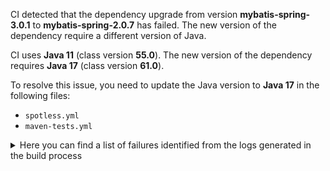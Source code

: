 CI detected that the dependency upgrade from version **mybatis-spring-3.0.1** to **mybatis-spring-2.0.7** has failed. 
The new version of the dependency require a different version of Java. 

CI uses **Java 11** (class version **55.0**). The new version of the dependency requires **Java 17** (class version **61.0**). 

To resolve this issue, you need to update the Java version to **Java 17** in the following files: 
- `spotless.yml`
- `maven-tests.yml`

<details>
<summary>Here you can find a list of failures identified from the logs generated in the build process</summary>

*    > [ERROR] /nldi-services/src/main/java/gov/usgs/owi/nldi/dao/LookupDao.java:[180,12] cannot find symbol<br>  symbol:   method getSqlSession()<br>  location: class gov.usgs.owi.nldi.dao.LookupDao 

*    > [ERROR] /nldi-services/src/main/java/gov/usgs/owi/nldi/dao/LookupDao.java:[64,35] cannot find symbol<br>  symbol:   method getSqlSession()<br>  location: class gov.usgs.owi.nldi.dao.LookupDao 

*    > [ERROR] /nldi-services/src/main/java/gov/usgs/owi/nldi/dao/LookupDao.java:[119,29] cannot find symbol<br>[ERROR]   symbol:   method getSqlSession()<br>[ERROR]   location: class gov.usgs.owi.nldi.dao.LookupDao 

*    > [ERROR] /nldi-services/src/main/java/gov/usgs/owi/nldi/dao/BaseDao.java:[8,39] cannot find symbol<br>[ERROR]   symbol: class SqlSessionDaoSupport 

*    > [ERROR] /nldi-services/src/main/java/gov/usgs/owi/nldi/dao/LookupDao.java:[80,29] cannot find symbol<br>[ERROR]   symbol:   method getSqlSession()<br>[ERROR]   location: class gov.usgs.owi.nldi.dao.LookupDao 

*    > [ERROR] /nldi-services/src/main/java/gov/usgs/owi/nldi/dao/LookupDao.java:[275,12] cannot find symbol<br>  symbol:   method getSqlSession()<br>  location: class gov.usgs.owi.nldi.dao.LookupDao 

*    > [ERROR] /nldi-services/src/main/java/gov/usgs/owi/nldi/dao/LogDao.java:[34,17] cannot find symbol<br>  symbol:   method getSqlSession()<br>  location: class gov.usgs.owi.nldi.dao.LogDao 

*    > [ERROR] /nldi-services/src/main/java/gov/usgs/owi/nldi/dao/LookupDao.java:[50,35] cannot find symbol<br>  symbol:   method getSqlSession()<br>  location: class gov.usgs.owi.nldi.dao.LookupDao 

*    > [ERROR] /nldi-services/src/main/java/gov/usgs/owi/nldi/dao/LookupDao.java:[151,17] cannot find symbol<br>  symbol:   method getSqlSession()<br>  location: class gov.usgs.owi.nldi.dao.LookupDao 

*    > [ERROR] /nldi-services/src/main/java/gov/usgs/owi/nldi/dao/BaseDao.java:[8,39] cannot find symbol<br>  symbol: class SqlSessionDaoSupport 

*    > [ERROR] /nldi-services/src/main/java/gov/usgs/owi/nldi/springinit/MybatisConfig.java:[43,5] cannot find symbol<br>  symbol:   class SqlSessionFactoryBean<br>  location: class gov.usgs.owi.nldi.springinit.MybatisConfig 

*    > [ERROR] /nldi-services/src/main/java/gov/usgs/owi/nldi/dao/BaseDao.java:[27,15] cannot find symbol<br>[ERROR]   symbol:   method getClass()<br>[ERROR]   location: class gov.usgs.owi.nldi.dao.BaseDao 

*    > [ERROR] /nldi-services/src/main/java/gov/usgs/owi/nldi/dao/LookupDao.java:[191,12] cannot find symbol<br>  symbol:   method getSqlSession()<br>  location: class gov.usgs.owi.nldi.dao.LookupDao 

*    > [ERROR] /nldi-services/src/main/java/gov/usgs/owi/nldi/dao/NavigationDao.java:[53,5] cannot find symbol<br>  symbol:   method getSqlSession()<br>  location: class gov.usgs.owi.nldi.dao.NavigationDao 

*    > [ERROR] /nldi-services/src/main/java/gov/usgs/owi/nldi/dao/StreamingDao.java:[26,17] cannot find symbol<br>[ERROR]   symbol:   method getSqlSession()<br>[ERROR]   location: class gov.usgs.owi.nldi.dao.StreamingDao 

*    > [ERROR] /nldi-services/src/main/java/gov/usgs/owi/nldi/dao/LookupDao.java:[128,15] cannot find symbol<br>[ERROR]   symbol:   method getSqlSession()<br>[ERROR]   location: class gov.usgs.owi.nldi.dao.LookupDao 

*    > [ERROR] /nldi-services/src/main/java/gov/usgs/owi/nldi/dao/LookupDao.java:[80,29] cannot find symbol<br>  symbol:   method getSqlSession()<br>  location: class gov.usgs.owi.nldi.dao.LookupDao 

*    > [ERROR] /nldi-services/src/main/java/gov/usgs/owi/nldi/dao/LookupDao.java:[202,12] cannot find symbol<br>  symbol:   method getSqlSession()<br>  location: class gov.usgs.owi.nldi.dao.LookupDao 

*    > [ERROR] /nldi-services/src/main/java/gov/usgs/owi/nldi/dao/LookupDao.java:[128,15] cannot find symbol<br>  symbol:   method getSqlSession()<br>  location: class gov.usgs.owi.nldi.dao.LookupDao 

*    > [ERROR] /nldi-services/src/main/java/gov/usgs/owi/nldi/dao/BaseDao.java:[4,34] cannot access org.mybatis.spring.support.SqlSessionDaoSupport<br>  bad class file: /root/.m2/repository/org/mybatis/mybatis-spring/3.0.1/mybatis-spring-3.0.1.jar(/org/mybatis/spring/support/SqlSessionDaoSupport.class)<br>    class file has wrong version 61.0, should be 55.0<br>    Please remove or make sure it appears in the correct subdirectory of the classpath. 

*    > [ERROR] /nldi-services/src/main/java/gov/usgs/owi/nldi/dao/LookupDao.java:[275,12] cannot find symbol<br>[ERROR]   symbol:   method getSqlSession()<br>[ERROR]   location: class gov.usgs.owi.nldi.dao.LookupDao 

*    > [ERROR] /nldi-services/src/main/java/gov/usgs/owi/nldi/dao/LookupDao.java:[50,35] cannot find symbol<br>[ERROR]   symbol:   method getSqlSession()<br>[ERROR]   location: class gov.usgs.owi.nldi.dao.LookupDao 

*    > [ERROR] /nldi-services/src/main/java/gov/usgs/owi/nldi/dao/LookupDao.java:[99,14] cannot find symbol<br>  symbol:   method getSqlSession()<br>  location: class gov.usgs.owi.nldi.dao.LookupDao 

*    > [ERROR] /nldi-services/src/main/java/gov/usgs/owi/nldi/dao/LookupDao.java:[215,34] cannot find symbol<br>[ERROR]   symbol:   method getSqlSession()<br>[ERROR]   location: class gov.usgs.owi.nldi.dao.LookupDao 

*    > [ERROR] /nldi-services/src/main/java/gov/usgs/owi/nldi/dao/StreamingDao.java:[26,17] cannot find symbol<br>  symbol:   method getSqlSession()<br>  location: class gov.usgs.owi.nldi.dao.StreamingDao 

*    > [ERROR] /nldi-services/src/main/java/gov/usgs/owi/nldi/dao/NavigationDao.java:[37,12] cannot find symbol<br>  symbol:   method getSqlSession()<br>  location: class gov.usgs.owi.nldi.dao.NavigationDao 

*    > [ERROR] /nldi-services/src/main/java/gov/usgs/owi/nldi/dao/LookupDao.java:[99,14] cannot find symbol<br>[ERROR]   symbol:   method getSqlSession()<br>[ERROR]   location: class gov.usgs.owi.nldi.dao.LookupDao 

*    > [ERROR] /nldi-services/src/main/java/gov/usgs/owi/nldi/dao/LogDao.java:[34,17] cannot find symbol<br>[ERROR]   symbol:   method getSqlSession()<br>[ERROR]   location: class gov.usgs.owi.nldi.dao.LogDao 

*    > [ERROR] /nldi-services/src/main/java/gov/usgs/owi/nldi/dao/LookupDao.java:[119,29] cannot find symbol<br>  symbol:   method getSqlSession()<br>  location: class gov.usgs.owi.nldi.dao.LookupDao 

*    > [ERROR] /nldi-services/src/main/java/gov/usgs/owi/nldi/springinit/MybatisConfig.java:[42,10] cannot find symbol<br>[ERROR]   symbol:   class SqlSessionFactoryBean<br>[ERROR]   location: class gov.usgs.owi.nldi.springinit.MybatisConfig 

*    > [ERROR] /nldi-services/src/main/java/gov/usgs/owi/nldi/dao/NavigationDao.java:[33,12] cannot find symbol<br>[ERROR]   symbol:   method getSqlSession()<br>[ERROR]   location: class gov.usgs.owi.nldi.dao.NavigationDao 

*    > [ERROR] /nldi-services/src/main/java/gov/usgs/owi/nldi/dao/NavigationDao.java:[37,12] cannot find symbol<br>[ERROR]   symbol:   method getSqlSession()<br>[ERROR]   location: class gov.usgs.owi.nldi.dao.NavigationDao 

*    > [ERROR] /nldi-services/src/main/java/gov/usgs/owi/nldi/dao/BaseDao.java:[28,5] cannot find symbol<br>  symbol:   method setSqlSessionFactory(org.apache.ibatis.session.SqlSessionFactory)<br>  location: class gov.usgs.owi.nldi.dao.BaseDao 

*    > [ERROR] /nldi-services/src/main/java/gov/usgs/owi/nldi/dao/LookupDao.java:[191,12] cannot find symbol<br>[ERROR]   symbol:   method getSqlSession()<br>[ERROR]   location: class gov.usgs.owi.nldi.dao.LookupDao 

*    > [ERROR] /nldi-services/src/main/java/gov/usgs/owi/nldi/springinit/MybatisConfig.java:[43,51] cannot find symbol<br>  symbol:   class SqlSessionFactoryBean<br>  location: class gov.usgs.owi.nldi.springinit.MybatisConfig 

*    > [ERROR] /nldi-services/src/main/java/gov/usgs/owi/nldi/dao/LookupDao.java:[180,12] cannot find symbol<br>[ERROR]   symbol:   method getSqlSession()<br>[ERROR]   location: class gov.usgs.owi.nldi.dao.LookupDao 

*    > [ERROR] /nldi-services/src/main/java/gov/usgs/owi/nldi/dao/LookupDao.java:[90,12] cannot find symbol<br>[ERROR]   symbol:   method getSqlSession()<br>[ERROR]   location: class gov.usgs.owi.nldi.dao.LookupDao 

*    > [ERROR] /nldi-services/src/main/java/gov/usgs/owi/nldi/dao/NavigationDao.java:[33,12] cannot find symbol<br>  symbol:   method getSqlSession()<br>  location: class gov.usgs.owi.nldi.dao.NavigationDao 

*    > [ERROR] /nldi-services/src/main/java/gov/usgs/owi/nldi/dao/LookupDao.java:[256,34] cannot find symbol<br>  symbol:   method getSqlSession()<br>  location: class gov.usgs.owi.nldi.dao.LookupDao 

*    > [ERROR] /nldi-services/src/main/java/gov/usgs/owi/nldi/dao/LookupDao.java:[90,12] cannot find symbol<br>  symbol:   method getSqlSession()<br>  location: class gov.usgs.owi.nldi.dao.LookupDao 

*    > [ERROR] /nldi-services/src/main/java/gov/usgs/owi/nldi/dao/LookupDao.java:[187,12] cannot find symbol<br>  symbol:   method getSqlSession()<br>  location: class gov.usgs.owi.nldi.dao.LookupDao 

*    > [ERROR] /nldi-services/src/main/java/gov/usgs/owi/nldi/dao/LookupDao.java:[187,12] cannot find symbol<br>[ERROR]   symbol:   method getSqlSession()<br>[ERROR]   location: class gov.usgs.owi.nldi.dao.LookupDao 

*    > [ERROR] /nldi-services/src/main/java/gov/usgs/owi/nldi/springinit/MybatisConfig.java:[42,10] cannot find symbol<br>  symbol:   class SqlSessionFactoryBean<br>  location: class gov.usgs.owi.nldi.springinit.MybatisConfig 

*    > [ERROR] /nldi-services/src/main/java/gov/usgs/owi/nldi/dao/LookupDao.java:[167,35] cannot find symbol<br>  symbol:   method getSqlSession()<br>  location: class gov.usgs.owi.nldi.dao.LookupDao 

*    > [ERROR] /nldi-services/src/main/java/gov/usgs/owi/nldi/springinit/MybatisConfig.java:[43,5] cannot find symbol<br>[ERROR]   symbol:   class SqlSessionFactoryBean<br>[ERROR]   location: class gov.usgs.owi.nldi.springinit.MybatisConfig 

*    > [ERROR] /nldi-services/src/main/java/gov/usgs/owi/nldi/dao/LogDao.java:[30,24] cannot find symbol<br>[ERROR]   symbol:   method getSqlSession()<br>[ERROR]   location: class gov.usgs.owi.nldi.dao.LogDao 

*    > [ERROR] /nldi-services/src/main/java/gov/usgs/owi/nldi/springinit/MybatisConfig.java:[9,26] cannot access org.mybatis.spring.SqlSessionFactoryBean<br>[ERROR]   bad class file: /root/.m2/repository/org/mybatis/mybatis-spring/3.0.1/mybatis-spring-3.0.1.jar(/org/mybatis/spring/SqlSessionFactoryBean.class)<br>[ERROR]     class file has wrong version 61.0, should be 55.0<br>[ERROR]     Please remove or make sure it appears in the correct subdirectory of the classpath. 

*    > [ERROR] /nldi-services/src/main/java/gov/usgs/owi/nldi/dao/LookupDao.java:[256,34] cannot find symbol<br>[ERROR]   symbol:   method getSqlSession()<br>[ERROR]   location: class gov.usgs.owi.nldi.dao.LookupDao 

*    > [ERROR] /nldi-services/src/main/java/gov/usgs/owi/nldi/dao/LookupDao.java:[215,34] cannot find symbol<br>  symbol:   method getSqlSession()<br>  location: class gov.usgs.owi.nldi.dao.LookupDao 

*    > [ERROR] /nldi-services/src/main/java/gov/usgs/owi/nldi/dao/LookupDao.java:[167,35] cannot find symbol<br>[ERROR]   symbol:   method getSqlSession()<br>[ERROR]   location: class gov.usgs.owi.nldi.dao.LookupDao 

*    > [ERROR] /nldi-services/src/main/java/gov/usgs/owi/nldi/dao/LookupDao.java:[202,12] cannot find symbol<br>[ERROR]   symbol:   method getSqlSession()<br>[ERROR]   location: class gov.usgs.owi.nldi.dao.LookupDao 

*    > [ERROR] /nldi-services/src/main/java/gov/usgs/owi/nldi/dao/BaseDao.java:[4,34] cannot access org.mybatis.spring.support.SqlSessionDaoSupport<br>[ERROR]   bad class file: /root/.m2/repository/org/mybatis/mybatis-spring/3.0.1/mybatis-spring-3.0.1.jar(/org/mybatis/spring/support/SqlSessionDaoSupport.class)<br>[ERROR]     class file has wrong version 61.0, should be 55.0<br>[ERROR]     Please remove or make sure it appears in the correct subdirectory of the classpath. 

*    > [ERROR] /nldi-services/src/main/java/gov/usgs/owi/nldi/dao/LookupDao.java:[104,20] cannot find symbol<br>[ERROR]   symbol:   method getSqlSession()<br>[ERROR]   location: class gov.usgs.owi.nldi.dao.LookupDao 

*    > [ERROR] /nldi-services/src/main/java/gov/usgs/owi/nldi/dao/LookupDao.java:[144,35] cannot find symbol<br>[ERROR]   symbol:   method getSqlSession()<br>[ERROR]   location: class gov.usgs.owi.nldi.dao.LookupDao 

*    > [ERROR] /nldi-services/src/main/java/gov/usgs/owi/nldi/dao/LookupDao.java:[232,34] cannot find symbol<br>  symbol:   method getSqlSession()<br>  location: class gov.usgs.owi.nldi.dao.LookupDao 

*    > [ERROR] /nldi-services/src/main/java/gov/usgs/owi/nldi/dao/NavigationDao.java:[53,5] cannot find symbol<br>[ERROR]   symbol:   method getSqlSession()<br>[ERROR]   location: class gov.usgs.owi.nldi.dao.NavigationDao 

*    > [ERROR] /nldi-services/src/main/java/gov/usgs/owi/nldi/springinit/MybatisConfig.java:[9,26] cannot access org.mybatis.spring.SqlSessionFactoryBean<br>  bad class file: /root/.m2/repository/org/mybatis/mybatis-spring/3.0.1/mybatis-spring-3.0.1.jar(/org/mybatis/spring/SqlSessionFactoryBean.class)<br>    class file has wrong version 61.0, should be 55.0<br>    Please remove or make sure it appears in the correct subdirectory of the classpath. 

*    > [ERROR] /nldi-services/src/main/java/gov/usgs/owi/nldi/dao/BaseDao.java:[27,15] cannot find symbol<br>  symbol:   method getClass()<br>  location: class gov.usgs.owi.nldi.dao.BaseDao 

*    > [ERROR] /nldi-services/src/main/java/gov/usgs/owi/nldi/dao/LookupDao.java:[64,35] cannot find symbol<br>[ERROR]   symbol:   method getSqlSession()<br>[ERROR]   location: class gov.usgs.owi.nldi.dao.LookupDao 

*    > [ERROR] /nldi-services/src/main/java/gov/usgs/owi/nldi/dao/LookupDao.java:[104,20] cannot find symbol<br>  symbol:   method getSqlSession()<br>  location: class gov.usgs.owi.nldi.dao.LookupDao 

*    > [ERROR] /nldi-services/src/main/java/gov/usgs/owi/nldi/springinit/MybatisConfig.java:[43,51] cannot find symbol<br>[ERROR]   symbol:   class SqlSessionFactoryBean<br>[ERROR]   location: class gov.usgs.owi.nldi.springinit.MybatisConfig 

*    > [ERROR] /nldi-services/src/main/java/gov/usgs/owi/nldi/dao/LogDao.java:[30,24] cannot find symbol<br>  symbol:   method getSqlSession()<br>  location: class gov.usgs.owi.nldi.dao.LogDao 

*    > [ERROR] /nldi-services/src/main/java/gov/usgs/owi/nldi/dao/LookupDao.java:[232,34] cannot find symbol<br>[ERROR]   symbol:   method getSqlSession()<br>[ERROR]   location: class gov.usgs.owi.nldi.dao.LookupDao 

*    > [ERROR] /nldi-services/src/main/java/gov/usgs/owi/nldi/dao/LookupDao.java:[151,17] cannot find symbol<br>[ERROR]   symbol:   method getSqlSession()<br>[ERROR]   location: class gov.usgs.owi.nldi.dao.LookupDao 

*    > [ERROR] /nldi-services/src/main/java/gov/usgs/owi/nldi/dao/BaseDao.java:[28,5] cannot find symbol<br>[ERROR]   symbol:   method setSqlSessionFactory(org.apache.ibatis.session.SqlSessionFactory)<br>[ERROR]   location: class gov.usgs.owi.nldi.dao.BaseDao 

*    > [ERROR] /nldi-services/src/main/java/gov/usgs/owi/nldi/dao/LookupDao.java:[144,35] cannot find symbol<br>  symbol:   method getSqlSession()<br>  location: class gov.usgs.owi.nldi.dao.LookupDao 

</details>
